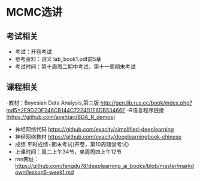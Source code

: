 # MCMC选讲
## 考试相关
- 考试：开卷考试
- 参考资料：讲义 lab_book1.pdf前5章
- 考试时间：第十周周二期中考试，第十一周期末考试

## 课程相关
-教材：Bayesian Data Analysis,第三版
http://gen.lib.rus.ec/book/index.php?md5=2E9D2DF246CB144C7224D1E6DB53466F
-R语言程序链接[https://github.com/avehtari/BDA_R_demos]
- 神经网络代码
https://github.com/exacity/simplified-deeplearning
- 神经网络教材
https://github.com/exacity/deeplearningbook-chinese
- 成绩 平时成绩+期末考试(开卷，第10周随堂考试)
- 上课时间：周二上午34节，单周周四上午12节
- rnn网址：https://github.com/fengdu78/deeplearning_ai_books/blob/master/markdown/lesson5-week1.md
